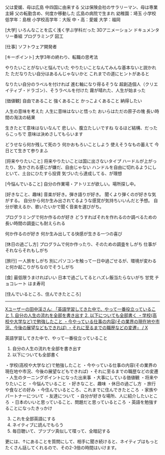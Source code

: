 

父は愛媛、母は広島
中四国に由来する
父は保険会社のサラリーマン、母は専業主婦
父の転勤含め、何度か移動した
広島の病院で生まれ
幼稚園：埼玉
小学校低学年：島根
小学校高学年：大阪
中・高：愛媛
大学：福岡

[大学]
いろんなことを広く浅く学ぶ学科だった
3Dアニメーション
ドキュメンタリー番組
プログラミング
図工

[仕事]
ソフトウェア開発者

[キーポイント]
大学3年の終わり、転職の思考法

やりたいことがないと悩んでいた
やりたいことなんてみんな基本ないと説かれた
ただなりたい自分はあるんじゃないかと
これまでの道にヒントがあると

なりたい自分のラベルを付ければ
進む軸になり得るそうな
超創造個人（クリエイティブ・ドラゴン）、そうラベルを付けた
霧が晴れた、人生が始まった

[価値観]
自由であること
強くあること
かっこよくあること
納得したい


人生の意味を考えた
人生に意味はないと悟った
おいらはただの原子の塊
長い時間の淘汰の結果

生きたとて意味はないなんて
悲しい、腹立たしいですね
なるほど結構、だったらこっちで
意味は決めさしてもらいます

どうせなら何か残して死のう
何かおもろいことしよう
使えそうなもの蓄えて
今日とて生きて参りまふ


[将来やりたいこと]
将来やりたいことは国に出さないタイプ
ハードルが上がったり、急かされる感じが嫌だ、自由じゃない
ハンドルを自由に切れるようにしといて、土台にひたすら投資
気づいたら達成してる、が理想

[今悩んでいること]
自分の作業場・アトリエが欲しい。場所探し中。

[好きなこと、趣味]
音楽が好き。弾き語りが好き。
聞くより弾くのが好きな気がする。
自分から何か生み出されてるような感覚が気持ちいいんだと予想。
自分が歌えるか、歌いたいかで聞く音楽を選びがち。

プログラミングで何か作るのが好き
どうすればそれを作れるのか調べるための長い時間の調査にも耐えられる

何か作るのが好き
何か生み出してる快感が生きる一つの喜び

[休日の過ごし方]
プログラムで何か作ったり、そのための調査をしがち
仕事がそれならそれもしがち

[旅行]
一人旅をしがち
別にパソコンを触って一日中過ごせるが、環境が変わると何か起こりがちなのでそうしがち

[食]
最低限うまければいい
日本で過ごしてるとハズレ飯当たらないがち
甘党
チョコレート
はま寿司

[住んでいるところ、住んできたところ]







---

[Xユーザーの田中渓さん: 「英語学習してきた中で、やって一番役立っていること 1. 自分の人生の流れを全部を書き出す 2. 以下についても全部書く ・学校(高校や大学など)で勉強したこと ・今やっている仕事の内容(その業界の現在地や市況、今後の展望などもできれば) ・それに至るまでの職歴などの変遷」 / X](https://x.com/KeiTanaka_Radio/status/1930750893420666948)

英語学習してきた中で、やって一番役立っていること

1. 自分の人生の流れを全部を書き出す
2. 以下についても全部書く

・学校(高校や大学など)で勉強したこと
・今やっている仕事の内容(その業界の現在地や市況、今後の展望などもできれば)
・それに至るまでの職歴などの変遷
・人生のターニングポイントになった出来事
・大事にしている価値観
・将来やりたいこと
・今悩んでいること
・好きなこと、趣味
・休日の過ごし方
・旅行や食などの好み
・今住んでいるところ、これまでに住んできたところ
・家族やパートナーについて
・友達について
・自分が好きな場所、人に紹介したいところ
・日本のいいと思っていること、問題だと思っているところ
・英語を勉強することになったきっかけ

3. これを全部英語にする
4. ネイティブに読んでもらう
5. 毎日聴いて、ブツブツ真似して喋って、全暗記する

更には、↑にあることを質問にして、相手に聞き続けると、ネイティブはもっとたくさん話してくれるので、その2-3倍の時間はいけます。


